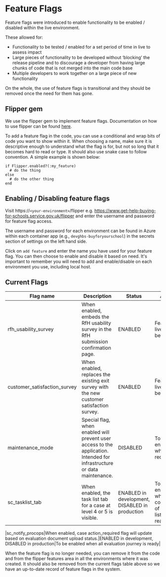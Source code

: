 # Feature Flags
Feature flags were introduced to enable functionality to be enabled / disabled within the live environment.

These allowed for:
- Functionality to be tested  / enabled for a set period of time in live to assess impact
- Large pieces of functionality to be developed without ‘blocking’ the release pipeline and to discourage a developer from having large chunks of code that is not merged into the main code base
- Multiple developers to work together on a large piece of new functionality 

On the whole, the use of feature flags is transitional and they should be removed once the need for them has gone.

## Flipper gem
We use the flipper gem to implement feature flags. Documentation on how to use flipper can be found [here](https://www.flippercloud.io/docs/introduction).

To add a feature flag in the code, you can use a conditional and wrap bits of code you want to show within it. When choosing a name, make sure it is descriptive enough to understand what the flag is for, but not so long that it becomes hard to read or type. It should also use snake case to follow convention. A simple example is shown below:
```
if Flipper.enabled?(:my_feature)
  # do the thing
else
  # do the other thing
end
``` 

## Enabling / Disabling feature flags
Visit https://`<your-environment>`/flipper e.g. https://www.get-help-buying-for-schools.service.gov.uk/flipper and enter the username and password for feature flag access.

The username and password for each environment can be found in Azure within each container app (e.g., `devghbs-buyforyourschool`) in the secrets section of settings on the left hand side.

Click on `add feature` and enter the name you have used for your feature flag. You can then choose to enable and disable it based on need. It's important to remember you will need to add and enable/disable on each environment you use, including local host. 

## Current Flags
|Flag name|Description|Status|Actions|
|--|--|--|--|
|rfh_usability_survey|When enabled, embeds the RfH usability survey in the RfH submission confirmation page.|ENABLED|Feature now live, flag to be removed|
|customer_satisfaction_survey|When enabled, replaces the existing exit survey with the new customer satisfaction survey.|ENABLED|Feature now live, flag to be removed|
|maintenance_mode|Special flag, when enabled will prevent user access to the application. Intended for infrastructure or data maintenance.|DISABLED|To be enabled when required|
|sc_tasklist_tab|When enabled, the task list tab for a case at level 4 or 5 is visible.|ENABLED in development, DISABLED in production|To be enabled when all components of the task list are ready|

|sc_notify_procops|When enabled, case action_required flag will update based on evaluation document upload status.|ENABLED in development, DISABLED in production|To be enabled when all evaluation journey is ready|

When the feature flag is no longer needed, you can remove it from the code and from the flipper features area in all the environments where it was created. It should also be removed from the current flags table above so we have an up-to-date record of feature flags in the system.